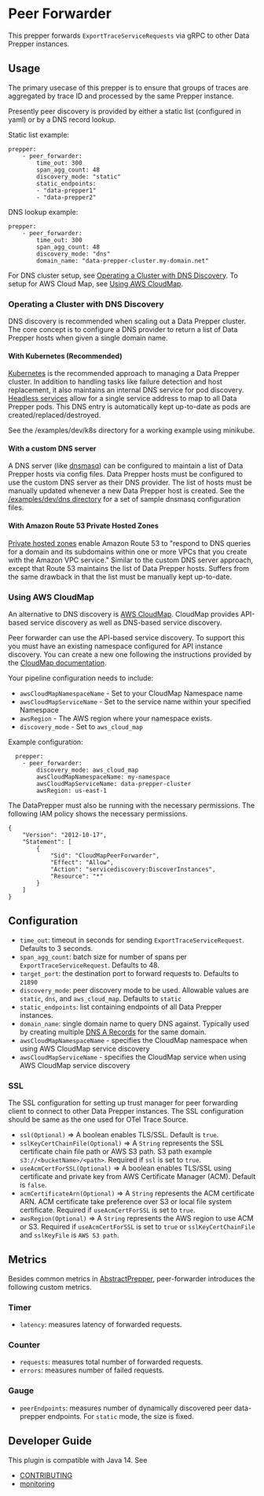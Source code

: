 # Peer Forwarder
This prepper forwards `ExportTraceServiceRequests` via gRPC to other Data Prepper instances.

## Usage
The primary usecase of this prepper is to ensure that groups of traces are aggregated by trace ID and processed by the same Prepper instance.

Presently peer discovery is provided by either a static list (configured in yaml) or by a DNS record lookup.

Static list example:
```
prepper:
    - peer_forwarder:
        time_out: 300
        span_agg_count: 48
        discovery_mode: "static"
        static_endpoints:
        - "data-prepper1"
        - "data-prepper2"
```
DNS lookup example:
```
prepper:
    - peer_forwarder:
        time_out: 300
        span_agg_count: 48
        discovery_mode: "dns"
        domain_name: "data-prepper-cluster.my-domain.net"
```
For DNS cluster setup, see [Operating a Cluster with DNS Discovery](#DNS_Discovery). To
setup for AWS Cloud Map, see [Using AWS CloudMap](#AWS_CloudMap_Discovery).

### <a name="DNS_Discovery"></a>Operating a Cluster with DNS Discovery
DNS discovery is recommended when scaling out a Data Prepper cluster. The core concept is to configure a DNS provider to return a list of Data Prepper hosts when given a single domain name.

#### With Kubernetes (Recommended)
[Kubernetes](https://kubernetes.io/) is the recommended approach to managing a Data Prepper cluster. In addition to handling tasks like failure detection and host replacement, it also maintains an internal DNS service for pod discovery. [Headless services](https://kubernetes.io/docs/concepts/services-networking/service/#headless-services) allow for a single service address to map to all Data Prepper pods. This DNS entry is automatically kept up-to-date as pods are created/replaced/destroyed.

See the /examples/dev/k8s directory for a working example using minikube.

#### With a custom DNS server
A DNS server (like [dnsmasq](http://www.thekelleys.org.uk/dnsmasq/doc.html)) can be configured to maintain a list of Data Prepper hosts via config files. Data Prepper hosts must be configured to use the custom DNS server as their DNS provider. The list of hosts must be manually updated whenever a new Data Prepper host is created. See the [/examples/dev/dns directory](https://github.com/opensearch-project/data-prepper/tree/master/examples/dev/dns) for a set of sample dnsmasq configuration files.

#### With Amazon Route 53 Private Hosted Zones
[Private hosted zones](https://docs.aws.amazon.com/Route53/latest/DeveloperGuide/hosted-zones-private.html) enable Amazon Route 53 to "respond to DNS queries for a domain and its subdomains within one or more VPCs that you create with the Amazon VPC service." Similar to the custom DNS server approach, except that Route 53 maintains the list of Data Prepper hosts. Suffers from the same drawback in that the list must be manually kept up-to-date.

### <a name="AWS_CloudMap_Discovery"></a>Using AWS CloudMap

An alternative to DNS discovery is [AWS CloudMap](https://docs.aws.amazon.com/cloud-map/latest/dg/what-is-cloud-map.html).
CloudMap provides API-based service discovery as well as DNS-based service discovery.

Peer forwarder can use the API-based service discovery. To support this you must have an existing
namespace configured for API instance discovery. You can create a new one following the instructions
provided by the [CloudMap documentation](https://docs.aws.amazon.com/cloud-map/latest/dg/working-with-namespaces.html).

Your pipeline configuration needs to include:

* `awsCloudMapNamespaceName` - Set to your CloudMap Namespace name
* `awsCloudMapServiceName` - Set to the service name within your specified Namespace
* `awsRegion` - The AWS region where your namespace exists.
* `discovery_mode` - Set to `aws_cloud_map`

Example configuration:

```
  prepper:
    - peer_forwarder:
        discovery_mode: aws_cloud_map
        awsCloudMapNamespaceName: my-namespace
        awsCloudMapServiceName: data-prepper-cluster
        awsRegion: us-east-1
```

The DataPrepper must also be running with the necessary permissions. The following
IAM policy shows the necessary permissions.

```
{
    "Version": "2012-10-17",
    "Statement": [
        {
            "Sid": "CloudMapPeerForwarder",
            "Effect": "Allow",
            "Action": "servicediscovery:DiscoverInstances",
            "Resource": "*"
        }
    ]
}
```

## Configuration

* `time_out`: timeout in seconds for sending `ExportTraceServiceRequest`. Defaults to 3 seconds.
* `span_agg_count`: batch size for number of spans per `ExportTraceServiceRequest`. Defaults to 48.
* `target_port`: the destination port to forward requests to. Defaults to `21890`
* `discovery_mode`: peer discovery mode to be used. Allowable values are `static`, `dns`, and `aws_cloud_map`. Defaults to `static`
* `static_endpoints`: list containing endpoints of all Data Prepper instances.
* `domain_name`: single domain name to query DNS against. Typically used by creating multiple [DNS A Records](https://www.cloudflare.com/learning/dns/dns-records/dns-a-record/) for the same domain.
* `awsCloudMapNamespaceName` - specifies the CloudMap namespace when using AWS CloudMap service discovery
* `awsCloudMapServiceName` - specifies the CloudMap service when using AWS CloudMap service discovery

### SSL
The SSL configuration for setting up trust manager for peer forwarding client to connect to other Data Prepper instances. The SSL configuration should be same as the one used for OTel Trace Source.

* `ssl(Optional)` => A boolean enables TLS/SSL. Default is ```true```.
* `sslKeyCertChainFile(Optional)` => A `String` represents the SSL certificate chain file path or AWS S3 path. S3 path example ```s3://<bucketName>/<path>```. Required if ```ssl``` is set to ```true```.
* `useAcmCertForSSL(Optional)` => A boolean enables TLS/SSL using certificate and private key from AWS Certificate Manager (ACM). Default is ```false```.
* `acmCertificateArn(Optional)` => A `String` represents the ACM certificate ARN. ACM certificate take preference over S3 or local file system certificate. Required if ```useAcmCertForSSL``` is set to ```true```.
* `awsRegion(Optional)` => A `String` represents the AWS region to use ACM or S3. Required if ```useAcmCertForSSL``` is set to ```true``` or ```sslKeyCertChainFile``` and ```sslKeyFile``` is ```AWS S3 path```.


## Metrics

Besides common metrics in [AbstractPrepper](https://github.com/opensearch-project/data-prepper/blob/main/data-prepper-api/src/main/java/com/amazon/dataprepper/model/prepper/AbstractPrepper.java), peer-forwarder introduces the following custom metrics.

### Timer

- `latency`: measures latency of forwarded requests.

### Counter

- `requests`: measures total number of forwarded requests.
- `errors`: measures number of failed requests.

### Gauge

- `peerEndpoints`: measures number of dynamically discovered peer data-prepper endpoints. For `static` mode, the size is fixed.

## Developer Guide

This plugin is compatible with Java 14. See

- [CONTRIBUTING](https://github.com/opensearch-project/data-prepper/blob/main/CONTRIBUTING.md) 
- [monitoring](https://github.com/opensearch-project/data-prepper/blob/main/docs/monitoring.md)
